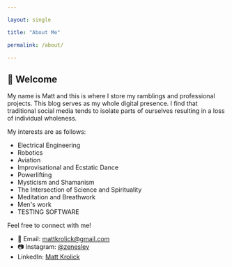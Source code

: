 ```yaml
---

layout: single

title: "About Me"

permalink: /about/

---
```

## 👋 Welcome
  
My name is Matt and this is where I store my ramblings and professional projects. This blog serves as my whole digital presence. I find that traditional social media tends to isolate parts of ourselves resulting in a loss of individual wholeness.

My interests are as follows:

- Electrical Engineering
- Robotics
- Aviation
- Improvisational and Ecstatic Dance
- Powerlifting
- Mysticism and Shamanism
- The Intersection of Science and Spirituality
- Meditation and Breathwork
- Men's work
- TESTING SOFTWARE

Feel free to connect with me!

- 📧 Email: [mattkrolick@gmail.com](mailto:mattkrolick@gmail.com)
- 📷 Instagram: [@zeneslev](https://instagram.com/zeneslev)
- LinkedIn: [Matt Krolick](https://www.linkedin.com/in/matt-krolick-84192035/)